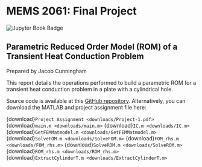 # MEMS 2061: Final Project

![Jupyter Book Badge](https://jupyterbook.org/badge.svg)

## Parametric Reduced Order Model (ROM) of a Transient Heat Conduction Problem

Prepared by Jacob Cunningham

This report details the operations performed to build a parametric ROM for a transient heat conduction problem in a plate with a cylindrical hole.

Source code is available at this [GitHub repository](https://github.com/jacob-cunningham-ds/me_2061_project). Alternatively, you can download the MATLAB and project assignment file here:

{download}`Project Assignment <downloads/Project-1.pdf>`
{download}`main.m <downloads/main.m>`
{download}`IC.m <downloads/IC.m>`
{download}`GetFEMMatmodel.m <downloads/GetFEMMatmodel.m>`
{download}`SolveFOM.m <downloads/SolveFOM.m>`
{download}`FOM_rhs.m <downloads/FOM_rhs.m>`
{download}`SolveROM.m <downloads/SolveROM.m>`
{download}`ROM_rhs.m <downloads/ROM_rhs.m>`
{download}`ExtractCylinderT.m <downloads/ExtractCylinderT.m>`

```{tableofcontents}
```